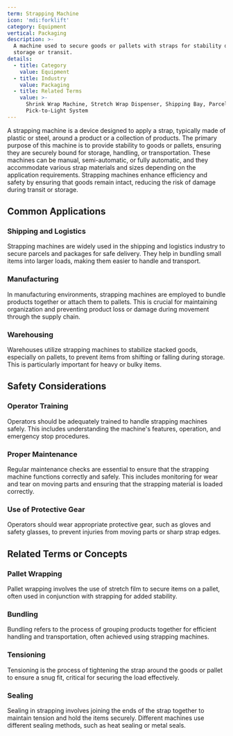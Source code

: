 ```yaml
---
term: Strapping Machine
icon: 'mdi:forklift'
category: Equipment
vertical: Packaging
description: >-
  A machine used to secure goods or pallets with straps for stability during
  storage or transit.
details:
  - title: Category
    value: Equipment
  - title: Industry
    value: Packaging
  - title: Related Terms
    value: >-
      Shrink Wrap Machine, Stretch Wrap Dispenser, Shipping Bay, Parcel Scanner,
      Pick-to-Light System
---
```

A strapping machine is a device designed to apply a strap, typically made of plastic or steel, around a product or a collection of products. The primary purpose of this machine is to provide stability to goods or pallets, ensuring they are securely bound for storage, handling, or transportation. These machines can be manual, semi-automatic, or fully automatic, and they accommodate various strap materials and sizes depending on the application requirements. Strapping machines enhance efficiency and safety by ensuring that goods remain intact, reducing the risk of damage during transit or storage.

## Common Applications

### Shipping and Logistics
Strapping machines are widely used in the shipping and logistics industry to secure parcels and packages for safe delivery. They help in bundling small items into larger loads, making them easier to handle and transport.

### Manufacturing
In manufacturing environments, strapping machines are employed to bundle products together or attach them to pallets. This is crucial for maintaining organization and preventing product loss or damage during movement through the supply chain.

### Warehousing
Warehouses utilize strapping machines to stabilize stacked goods, especially on pallets, to prevent items from shifting or falling during storage. This is particularly important for heavy or bulky items.

## Safety Considerations

### Operator Training
Operators should be adequately trained to handle strapping machines safely. This includes understanding the machine's features, operation, and emergency stop procedures.

### Proper Maintenance
Regular maintenance checks are essential to ensure that the strapping machine functions correctly and safely. This includes monitoring for wear and tear on moving parts and ensuring that the strapping material is loaded correctly.

### Use of Protective Gear
Operators should wear appropriate protective gear, such as gloves and safety glasses, to prevent injuries from moving parts or sharp strap edges.

## Related Terms or Concepts

### Pallet Wrapping
Pallet wrapping involves the use of stretch film to secure items on a pallet, often used in conjunction with strapping for added stability.

### Bundling
Bundling refers to the process of grouping products together for efficient handling and transportation, often achieved using strapping machines.

### Tensioning
Tensioning is the process of tightening the strap around the goods or pallet to ensure a snug fit, critical for securing the load effectively.

### Sealing
Sealing in strapping involves joining the ends of the strap together to maintain tension and hold the items securely. Different machines use different sealing methods, such as heat sealing or metal seals.
